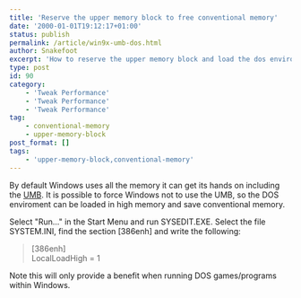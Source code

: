 ```yaml
---
title: 'Reserve the upper memory block to free conventional memory'
date: '2000-01-01T19:12:17+01:00'
status: publish
permalink: /article/win9x-umb-dos.html
author: Snakefoot
excerpt: 'How to reserve the upper memory block and load the dos enviroment in high memory to free conventional memory.'
type: post
id: 90
category:
    - 'Tweak Performance'
    - 'Tweak Performance'
    - 'Tweak Performance'
tag:
    - conventional-memory
    - upper-memory-block
post_format: []
tags:
    - 'upper-memory-block,conventional-memory'
---
```

By default Windows uses all the memory it can get its hands on including the [UMB](/article/upper-memory-block-umb.html). It is possible to force Windows not to use the UMB, so the DOS enviroment can be loaded in high memory and save conventional memory.  
  
 Select "Run..." in the Start Menu and run SYSEDIT.EXE. Select the file SYSTEM.INI, find the section \[386enh\] and write the following:

> \[386enh\]  
>  LocalLoadHigh = 1

 Note this will only provide a benefit when running DOS games/programs within Windows.
